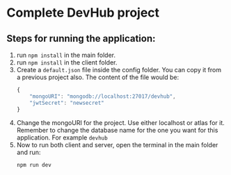 # Complete DevHub project

## Steps for running the application:

1. run `npm install` in the main folder.
2. run `npm install` in the client folder.
3. Create a `default.json` file inside the config folder. You can copy it from a previous project also. The content of the file would be:
    ```javascript        
    {
        "mongoURI": "mongodb://localhost:27017/devhub",
        "jwtSecret": "newsecret"
    } 
4. Change the mongoURI for the project. Use either localhost or atlas for it. Remember to change the database name for the one you want for this application. For example `devhub`
5. Now to run both client and server, open the terminal in the main folder and run:
    ```
    npm run dev